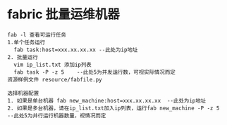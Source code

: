 # fabric 批量运维机器
	fab -l 查看可运行任务
	1.单个任务运行
	  fab task:host=xxx.xx.xx.xx --此处为ip地址
	2. 批量运行
	  vim ip_list.txt 添加ip列表
	  fab task -P -z 5    --此处5为并发运行数，可视实际情况而定
	资源样例文件 resource/fabfile.py
	
	选择机器配置
	1. 如果是单台机器 fab new_machine:host=xxx.xx.xx.xx  --此处为ip地址
	2. 如果是多台机器，请在ip_list.txt加入ip列表，运行fab new_machine -P -z 5   --此处5为并行运行机器数量，视情况而定

